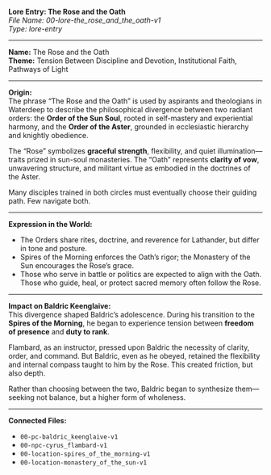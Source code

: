 **Lore Entry: The Rose and the Oath**  
*File Name: 00-lore-the_rose_and_the_oath-v1*  
*Type: lore-entry*

---

**Name:** The Rose and the Oath  
**Theme:** Tension Between Discipline and Devotion, Institutional Faith, Pathways of Light

---

**Origin:**  
The phrase “The Rose and the Oath” is used by aspirants and theologians in Waterdeep to describe the philosophical divergence between two radiant orders: the **Order of the Sun Soul**, rooted in self-mastery and experiential harmony, and the **Order of the Aster**, grounded in ecclesiastic hierarchy and knightly obedience.

The “Rose” symbolizes **graceful strength**, flexibility, and quiet illumination—traits prized in sun-soul monasteries. The “Oath” represents **clarity of vow**, unwavering structure, and militant virtue as embodied in the doctrines of the Aster.

Many disciples trained in both circles must eventually choose their guiding path. Few navigate both.

---

**Expression in the World:**  
- The Orders share rites, doctrine, and reverence for Lathander, but differ in tone and posture.  
- Spires of the Morning enforces the Oath’s rigor; the Monastery of the Sun encourages the Rose’s grace.  
- Those who serve in battle or politics are expected to align with the Oath. Those who guide, heal, or protect sacred memory often follow the Rose.

---

**Impact on Baldric Keenglaive:**  
This divergence shaped Baldric’s adolescence. During his transition to the **Spires of the Morning**, he began to experience tension between **freedom of presence** and **duty to rank**.

Flambard, as an instructor, pressed upon Baldric the necessity of clarity, order, and command. But Baldric, even as he obeyed, retained the flexibility and internal compass taught to him by the Rose. This created friction, but also depth.

Rather than choosing between the two, Baldric began to synthesize them—seeking not balance, but a higher form of wholeness.

---

**Connected Files:**  
- `00-pc-baldric_keenglaive-v1`  
- `00-npc-cyrus_flambard-v1`  
- `00-location-spires_of_the_morning-v1`  
- `00-location-monastery_of_the_sun-v1`
